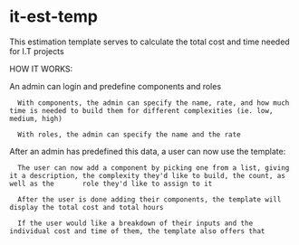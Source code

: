 # it-est-temp

This estimation template serves to calculate the total cost and time needed for I.T projects

HOW IT WORKS:
  
  An admin can login and predefine components and roles
    
      With components, the admin can specify the name, rate, and how much time is needed to build them for different complexities (ie. low, medium, high)
      
      With roles, the admin can specify the name and the rate
      
  After an admin has predefined this data, a user can now use the template:
  
      The user can now add a component by picking one from a list, giving it a description, the complexity they'd like to build, the count, as well as the       role they'd like to assign to it

      After the user is done adding their components, the template will display the total cost and total hours

      If the user would like a breakdown of their inputs and the individual cost and time of them, the template also offers that
